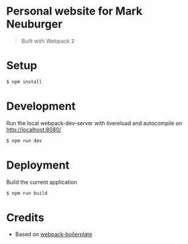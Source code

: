 Personal website for Mark Neuburger
===========

> Built with Webpack 2

# Setup
```sh
$ npm install
```
# Development
Run the local webpack-dev-server with livereload and autocompile on [http://localhost:8080/](http://localhost:8080/)
```sh
$ npm run dev
```
# Deployment
Build the current application
```sh
$ npm run build
```

# Credits
- Based on [webpack-boilerplate](https://github.com/cvgellhorn/webpack-boilerplate)